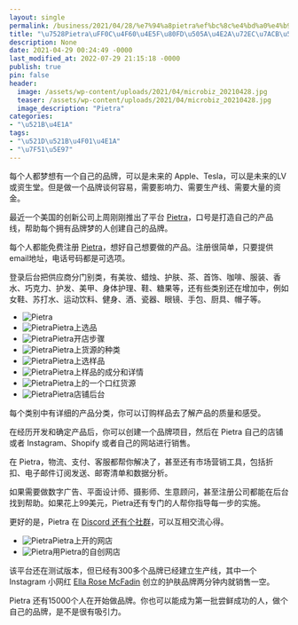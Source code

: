 ```yaml
---
layout: single
permalink: /business/2021/04/28/%e7%94%a8pietra%ef%bc%8c%e4%bd%a0%e4%b9%9f%e8%83%bd%e5%81%9a%e4%b8%aa%e7%8b%ac%e7%ab%8b%e5%93%81%e7%89%8c/
title: "\u7528Pietra\uFF0C\u4F60\u4E5F\u80FD\u505A\u4E2A\u72EC\u7ACB\u54C1\u724C"
description: None
date: 2021-04-29 00:24:49 -0000
last_modified_at: 2022-07-29 21:15:18 -0000
publish: true
pin: false
header:
  image: /assets/wp-content/uploads/2021/04/microbiz_20210428.jpg
  teaser: /assets/wp-content/uploads/2021/04/microbiz_20210428.jpg
  image_description: "Pietra"
categories:
- "\u521B\u4E1A"
tags:
- "\u521D\u521B\u4F01\u4E1A"
- "\u7F51\u5E97"
---
```

每个人都梦想有一个自己的品牌，可以是未来的 Apple、Tesla，可以是未来的LV或资生堂。但是做一个品牌谈何容易，需要影响力、需要生产线、需要大量的资金。

最近一个美国的创新公司上周刚刚推出了平台 [Pietra](https://www.pietrastudio.com)，口号是打造自己的产品线，帮助每个拥有品牌梦的人创建自己的品牌。

每个人都能免费注册 [Pietra](https://www.pietrastudio.com)，想好自己想要做的产品。注册很简单，只要提供email地址，电话号码都是可选项。

登录后台把供应商分门别类，有美妆、蜡烛、护肤、茶、首饰、咖啡、服装、香水、巧克力、护发、美甲、身体护理、鞋、糖果等，还有些类别还在增加中，例如女鞋、苏打水、运动饮料、健身、酒、瓷器、眼镜、手包、厨具、帽子等。

* ![Pietra](/assets/wp-content/uploads/2021/04/microbiz_20210428-767x1024.jpg)
* ![Pietra](/assets/wp-content/uploads/2021/04/microbiz_20210428-1-769x1024.jpg)Pietra上选品
* ![Pietra](/assets/wp-content/uploads/2021/04/microbiz_20210428-2-225x300.jpg)Pietra开店步骤
* ![Pietra](/assets/wp-content/uploads/2021/04/microbiz_20210428-3-770x1024.png)Pietra上货源的种类
* ![Pietra](/assets/wp-content/uploads/2021/04/microbiz_20210428-4-770x1024.jpg)Pietra上选样品
* ![Pietra](/assets/wp-content/uploads/2021/04/microbiz_20210428-5-770x1024.jpg)Pietra上样品的成分和详情
* ![Pietra](/assets/wp-content/uploads/2021/04/microbiz_20210428-8-772x1024.jpg)Pietra上的一个口红货源
* ![Pietra](/assets/wp-content/uploads/2021/04/microbiz_20210428-9-769x1024.jpg)Pietra店铺后台

每个类别中有详细的产品分类，你可以订购样品去了解产品的质量和感受。

在经历开发和确定产品后，你可以创建一个品牌项目，然后在 Pietra 自己的店铺或者 Instagram、Shopify 或者自己的网站进行销售。

在 Pietra，物流、支付、客服都帮你解决了，甚至还有市场营销工具，包括折扣、电子邮件订阅发送、邮寄清单和数据分析。

如果需要做数字广告、平面设计师、摄影师、生意顾问，甚至注册公司都能在后台找到帮助。如果花上99美元，Pietra还有专门的人帮你指导每一步的实施。

更好的是，Pietra 在 [Discord 还有个社群](https://discord.com/invite/tnMW4mX)，可以互相交流心得。

* ![Pietra](/assets/wp-content/uploads/2021/04/microbiz_20210428-6-770x1024.jpg)Pietra上开的网店
* ![Pietra](/assets/wp-content/uploads/2021/04/microbiz_20210428-7-771x1024.jpg)用Pietra的自创网店

该平台还在测试版本，但已经有300多个品牌已经建立生产线，其中一个 Instagram 小网红 [Ella Rose McFadin](https://www.instagram.com/ellaarose/?hl=en) 创立的护肤品牌两分钟内就销售一空。

Pietra 还有15000个人在开始做品牌。你也可以能成为第一批尝鲜成功的人，做个自己的品牌，是不是很有吸引力。
